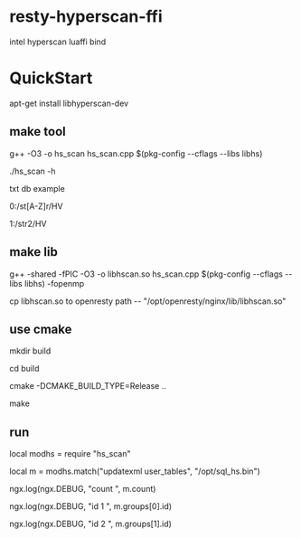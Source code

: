 # resty-hyperscan-ffi
intel hyperscan luaffi bind


# QuickStart

apt-get install libhyperscan-dev 

## make tool

g++ -O3 -o hs\_scan hs\_scan.cpp $(pkg-config --cflags --libs libhs)

./hs\_scan -h

txt db example 

0:/st[A-Z]r/HV

1:/str2/HV

## make lib 

g++ -shared -fPIC -O3 -o libhscan.so hs\_scan.cpp $(pkg-config --cflags --libs libhs) -fopenmp

cp libhscan.so to openresty path -- "/opt/openresty/nginx/lib/libhscan.so"

## use cmake
mkdir build

cd build

cmake -DCMAKE\_BUILD\_TYPE=Release ..

make

## run

local modhs = require "hs\_scan"

local m = modhs.match("updatexml user\_tables", "/opt/sql\_hs.bin")

ngx.log(ngx.DEBUG, "count ", m.count)

ngx.log(ngx.DEBUG, "id 1 ", m.groups[0].id)

ngx.log(ngx.DEBUG, "id 2 ", m.groups[1].id)






